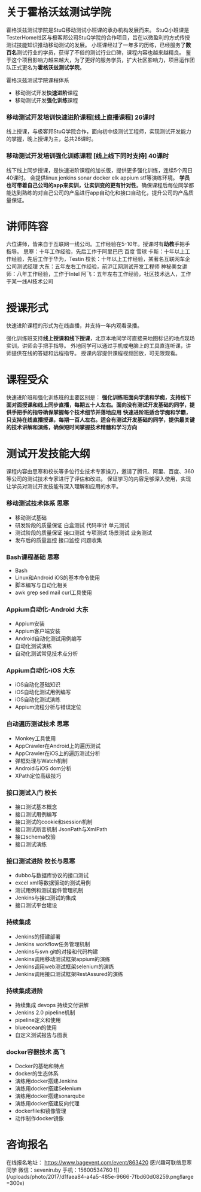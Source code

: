 

# 关于霍格沃兹测试学院
霍格沃兹测试学院是StuQ移动测试小班课的承办机构发展而来。
StuQ小班课是TesterHome社区与极客邦公司StuQ学院的合作项目，旨在以微盈利的方式传授测试技能知识推动移动测试的发展。
小班课经过了一年多的历练，已经服务了**数百名**测试行业的学员，获得了不俗的测试行业口碑，课程内容也越来越精良。
鉴于这个项目影响力越来越大，为了更好的服务学员，扩大社区影响力，项目运作团队正式更名为**霍格沃兹测试学院**。

霍格沃兹测试学院课程体系
- 移动测试开发**快速进阶**课程
- 移动测试开发**强化训练**课程

### 移动测试开发培训快速进阶课程[线上直播课程] 26课时
线上授课，与极客邦StuQ学院合作，面向初中级测试工程师，实现测试开发能力的掌握，晚上授课为主，总共26课时。

### 移动测试开发培训强化训练课程 [线上线下同时支持] 40课时
线下线上同步授课，是快速进阶课程的加长版，提供更多强化训练，连续5个周日40课时。
会提供linux jenkins sonar docker elk appium stf等演练环境。
**学员也可带着自己公司的app来实训，让实训变的更有针对性**。确保课程后每位同学都能达到熟练的对自己公司的产品进行app自动化和接口自动化，提升公司的产品质量保证。

# 讲师阵容
六位讲师，皆来自于互联网一线公司。工作经验在5-10年。授课时有**助教**手把手指导。
思寒：十年工作经验，先后工作于阿里巴巴 百度 雪球
卡斯：十年以上工作经验，先后工作于华为，Testin
校长：十年以上工作经验，某著名互联网车企公司测试经理
大东：五年左右工作经验，前沪江网测试开发工程师
神秘美女讲师：八年工作经验，工作于Intel
阿飞：五年左右工作经验，社区技术达人，工作于某一线AI技术公司


# 授课形式
快速进阶课程的形式为在线直播，并支持一年内观看录播。

强化训练班支持**线上授课和线下授课**，北京本地同学可直接来地图标记的地点现场实训，讲师会手把手指导。
外地同学可以通过手机或电脑上的工具直连听课，讲师提供在线的答疑和远程指导。
授课内容提供课程视频回放，可无限观看。

# 课程受众
快速进阶班和强化训练班的主要区别是：
**强化训练班面向学渣和学痴，支持线下面对面授课和线上同步直播，每期五十人左右。面向没有测试开发基础的同学，提供手把手的指导确保掌握每个技术细节并落地应用**
**快速进阶班适合学痴和学霸，只支持在线直播授课，每期一百人左右。适合有测试开发基础的同学，提供最关键的技术讲解和演练，确保短时间掌握技术精髓和学习方向**

# 测试开发技能大纲
课程内容由思寒和校长等多位行业技术专家操刀，邀请了腾讯、阿里、百度、360等公司的测试技术专家进行了评估和改进。
保证学习的内容足够深入使用，实现让学员对测试开发技能有深入理解和应用的水平。

### 移动测试技术体系 思寒
- 移动测试基础
- 研发阶段的质量保证 白盒测试 代码审计 单元测试
- 测试阶段的质量保证 接口测试 专项测试 场景测试 业务测试
- 发布后的质量监控 接口监控 问题收集

### Bash课程基础 思寒
- Bash
- Linux和Android iOS的基本命令使用
- 脚本编写与自动化相关
- awk grep sed mail curl工具使用

### Appium自动化-Android 大东
- Appium安装
- Appium客户端安装
- Android自动化测试用例编写
- 自动化测试演练
- 自动化测试常见技术点分析

### Appium自动化-iOS 大东
- iOS自动化基础知识
- iOS自动化测试用例编写
- iOS自动化测试演练
- Appium流程分析与错误定位

### 自动遍历测试技术 思寒
- Monkey工具使用
- AppCrawler在Android上的遍历测试
- AppCrawler在iOS上的遍历测试分析
- 弹框处理与Watch机制
- Android与iOS dom分析
- XPath定位高级技巧

### 接口测试入门 校长
- 接口测试基本概念
- 接口测试用例编写
- 接口测试的cookie和session机制
- 接口测试断言机制 JsonPath与XmlPath
- 接口schema校验
- 接口测试演练

### 接口测试进阶 校长与思寒
- dubbo与数据库协议的接口测试
- excel xml等数据驱动的测试用例
- 测试用例和测试套件管理机制
- Jenkins与接口测试的集成
- 接口测试平台建设

### 持续集成
- Jenkins的搭建部署
- Jenkins workflow任务管理机制
- Jenkins与svn git的对接和代码构建
- Jenkins调用移动测试框架appium的演练
- Jenkins调用web测试框架selenium的演练
- Jenkins调用接口测试框架RestAssured的演练

### 持续集成进阶
- 持续集成 devops 持续交付讲解
- Jenkins 2.0 pipeline机制
- pipeline定义和使用
- blueocean的使用
- 自定义测试报告与图表

### docker容器技术 高飞
- Docker的基础和特点
- docker的生态体系
- 演练用docker搭建Jenkins
- 演练用docker搭建Selenium
- 演练用docker搭建sonarqube
- 演练用docker搭建反向代理
- dockerfile和镜像管理
- 动作制作docker镜像


# 咨询报名
在线报名地址： https://www.bagevent.com/event/863420
感兴趣可联络思寒同学
微信：seveniruby 手机：15600534760
![](/uploads/photo/2017/d1faea84-a4a5-485e-9666-7fbd60d08259.png!large =300x)


